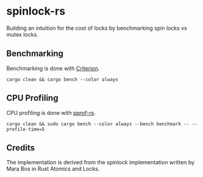 # spinlock-rs

Building an intuition for the cost of locks by benchmarking spin locks vs mutex locks. 

## Benchmarking

Benchmarking is done with [Criterion](https://github.com/bheisler/criterion.rs).  

```console 
cargo clean && cargo bench --color always
```

## CPU Profiling

CPU profiling is done with [pprof-rs](https://github.com/tikv/pprof-rs).

```console 
cargo clean && sudo cargo bench --color always --bench benchmark -- --profile-time=5
```

## Credits 

The implementation is derived from the spinlock implementation written by Mara Bos in Rust Atomics and Locks. 
